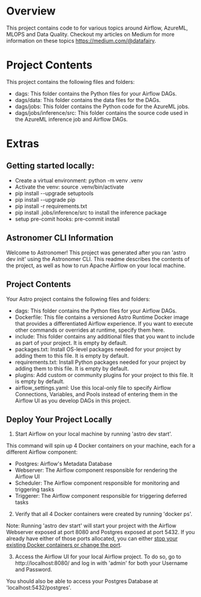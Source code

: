 Overview
========

This project contains code to for various topics around Airflow, AzureML, MLOPS and Data Quality. Checkout my articles on Medium for more information on these topics https://medium.com/@datafairy.

Project Contents
================

This project contains the following files and folders:

- dags: This folder contains the Python files for your Airflow DAGs.
- dags/data: This folder contains the data files for the DAGs.
- dags/jobs: This folder contains the Python code for the AzureML jobs.
- dags/jobs/inference/src: This folder contains the source code used in the AzureML inference job and Airflow DAGs.

Extras
======

## Getting started locally:

- Create a virtual environment: python -m venv .venv
- Activate the venv: source .venv/bin/activate
- pip install --upgrade setuptools
- pip install --upgrade pip
- pip install -r requirements.txt
- pip install .jobs/inference/src to install the inference package
- setup pre-comit hooks: pre-commit install

## Astronomer CLI Information

Welcome to Astronomer! This project was generated after you ran 'astro dev init' using the Astronomer CLI. This readme describes the contents of the project, as well as how to run Apache Airflow on your local machine.

## Project Contents

Your Astro project contains the following files and folders:

- dags: This folder contains the Python files for your Airflow DAGs.
- Dockerfile: This file contains a versioned Astro Runtime Docker image that provides a differentiated Airflow experience. If you want to execute other commands or overrides at runtime, specify them here.
- include: This folder contains any additional files that you want to include as part of your project. It is empty by default.
- packages.txt: Install OS-level packages needed for your project by adding them to this file. It is empty by default.
- requirements.txt: Install Python packages needed for your project by adding them to this file. It is empty by default.
- plugins: Add custom or community plugins for your project to this file. It is empty by default.
- airflow_settings.yaml: Use this local-only file to specify Airflow Connections, Variables, and Pools instead of entering them in the Airflow UI as you develop DAGs in this project.

## Deploy Your Project Locally

1. Start Airflow on your local machine by running 'astro dev start'.

This command will spin up 4 Docker containers on your machine, each for a different Airflow component:

- Postgres: Airflow's Metadata Database
- Webserver: The Airflow component responsible for rendering the Airflow UI
- Scheduler: The Airflow component responsible for monitoring and triggering tasks
- Triggerer: The Airflow component responsible for triggering deferred tasks

2. Verify that all 4 Docker containers were created by running 'docker ps'.

Note: Running 'astro dev start' will start your project with the Airflow Webserver exposed at port 8080 and Postgres exposed at port 5432. If you already have either of those ports allocated, you can either [stop your existing Docker containers or change the port](https://docs.astronomer.io/astro/test-and-troubleshoot-locally#ports-are-not-available).

3. Access the Airflow UI for your local Airflow project. To do so, go to http://localhost:8080/ and log in with 'admin' for both your Username and Password.

You should also be able to access your Postgres Database at 'localhost:5432/postgres'.
